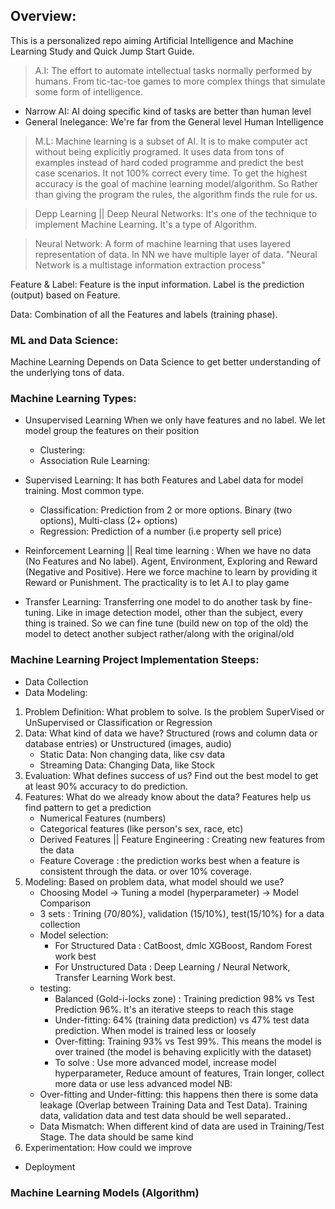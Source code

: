 ## Overview:
This is a personalized repo aiming Artificial Intelligence and Machine Learning Study and Quick Jump Start Guide.

> A.I: The effort to automate intellectual tasks normally performed by humans. From tic-tac-toe games to more complex things that simulate some form of intelligence.
- Narrow AI: AI doing specific kind of tasks are better than human level
- General Inelegance: We're far from the General level Human Intelligence

> M.L: Machine learning is a subset of AI. It is to make computer act without being explicitly programed. It uses data from tons of examples instead of hard coded programme and predict the best case scenarios. It not 100% correct every time. To get the highest accuracy is the goal of machine learning model/algorithm. So Rather than giving the program the rules, the algorithm finds the rule for us.

> Depp Learning || Deep Neural Networks: It's one of the technique to implement Machine Learning. It's a type of Algorithm.


> Neural Network: A form of machine learning that uses layered representation of data. In NN we have multiple layer of data. 
"Neural Network is a multistage information extraction process"

Feature & Label: Feature is the input information. Label is the prediction (output) based on Feature.

Data: Combination of all the Features and labels (training phase). 
### ML and Data Science:
Machine Learning Depends on Data Science to get better understanding of the underlying tons of data.


### Machine Learning Types:
- Unsupervised Learning
    When we only have features and no label. We let model group the features on their position
    - Clustering:
    - Association Rule Learning:

- Supervised Learning:
    It has both Features and Label data for model training. Most common type.
    - Classification: Prediction from 2 or more options. Binary (two options), Multi-class (2+ options)
    - Regression: Prediction of a number (i.e property sell price)

- Reinforcement Learning || Real time learning :
    When we have no data (No Features and No label). Agent, Environment, Exploring and Reward (Negative and Positive). Here we force machine to learn by providing it Reward or Punishment. The practicality is to let A.I to play game

- Transfer Learning:
    Transferring one model to do another task by fine-tuning. Like in image detection model, other than the subject, every thing is trained. So we can fine tune (build new on top of the old) the model to detect another subject rather/along with the original/old 
### Machine Learning Project Implementation Steeps:
* Data Collection
* Data Modeling:
 1. Problem Definition: What problem to solve. Is the problem SuperVised or UnSupervised or Classification or Regression
 2. Data: What kind of data we have? Structured (rows and column data or database entries) or Unstructured (images, audio)
    - Static Data: Non changing data, like csv data
    - Streaming Data: Changing Data, like Stock 
 3. Evaluation: What defines success of us? Find out the best model to get at least 90% accuracy to do prediction.
 4. Features: What do we already know about the data? Features help us find pattern to get a prediction
    - Numerical Features (numbers)
    - Categorical features (like person's sex, race, etc)
    - Derived Features || Feature Engineering : Creating new features from the data
    - Feature Coverage : the prediction works best when a feature is consistent through the data. or over 10% coverage.
 5. Modeling: Based on problem data, what model should we use?
    - Choosing Model -> Tuning a model (hyperparameter) -> Model Comparison
    - 3 sets : Trining (70/80%), validation (15/10%), test(15/10%) for a data collection
    - Model selection:
        - For Structured Data : CatBoost, dmlc XGBoost, Random Forest work best
        - For Unstructured Data : Deep Learning / Neural Network, Transfer Learning Work best.
    - testing: 
        - Balanced (Gold-i-locks zone) : Training prediction 98% vs Test Prediction 96%. It's an iterative steeps to reach this stage
        - Under-fitting: 64% (training data prediction) vs 47% test data prediction. When model is trained less or loosely
        - Over-fitting: Training 93% vs Test 99%. This means the model is over trained (the model is behaving explicitly with the dataset)
        - To solve : Use more advanced model, increase model hyperparameter, Reduce amount of features, Train longer, collect more data or use less advanced model
    NB: 
    - Over-fitting and Under-fitting: this happens then there is some data leakage (Overlap between Training Data and Test Data). Training data, validation data and test data should be well separated.. 
    - Data Mismatch: When different kind of data are used in Training/Test Stage. The data should be same kind
 6.  Experimentation: How could we improve
* Deployment

### Machine Learning Models (Algorithm)